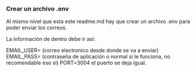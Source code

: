 ### Crear un archivo .env

Al mismo nivel que esta este readme.md hay que crear un archivo .env para poder enviar los correos.

La información de dentro debe ir así:

EMAIL_USER= (correo electronico desde donde se va a enviar)
EMAIL_PASS= (contraseña de aplicación o normal si le funciona, no recomendable eso si)
PORT=3004  el puerto se deja igual.

